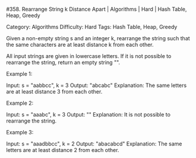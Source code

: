 #358. Rearrange String k Distance Apart | Algorithms | Hard | Hash Table, Heap, Greedy

Category: Algorithms
Difficulty: Hard
Tags: Hash Table, Heap, Greedy

Given a non-empty string s and an integer k, rearrange the string such that the same characters are at least distance k from each other.

All input strings are given in lowercase letters. If it is not possible to rearrange the string, return an empty string "".

Example 1:



Input: s = "aabbcc", k = 3
Output: "abcabc" 
Explanation: The same letters are at least distance 3 from each other.



Example 2:


Input: s = "aaabc", k = 3
Output: "" 
Explanation: It is not possible to rearrange the string.



Example 3:


Input: s = "aaadbbcc", k = 2
Output: "abacabcd"
Explanation: The same letters are at least distance 2 from each other.




